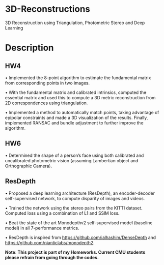 # 3D-Reconstructions
3D Reconstruction using Triangulation, Photometric Stereo and Deep Learning
# Description

## HW4
•	Implemented the 8-point algorithm to estimate the fundamental matrix from corresponding points in two images.

•	With the fundamental matrix and calibrated intrinsics, computed the essential matrix and used this to compute a 3D metric reconstruction from 2D correspondences using triangulation.

•	Implemented a method to automatically match points, taking advantage of epipolar constraints and made a 3D visualization of the results. Finally, implemented RANSAC and bundle adjustment to further improve the algorithm.

## HW6

•	Determined the shape of a person’s face using both calibrated and uncalibrated photometric vision (assuming Lambertian object and Orthographic Camera).

## ResDepth
•	Proposed a deep learning architecture (ResDepth), an encoder-decoder self-supervised network, to compute disparity of images and videos.

• Trained the network using the stereo pairs from the KITTI dataset. Computed loss using a combination of L1 and SSIM loss.

•	Beat the state of the art Monodepthv2 self-supervised model (baseline model) in all 7-performance metrics. 

• ResDepth is inspired from https://github.com/ialhashim/DenseDepth and https://github.com/nianticlabs/monodepth2.

**Note: This project is part of my Homeworks. Current CMU students please refrain from going through the codes.**
